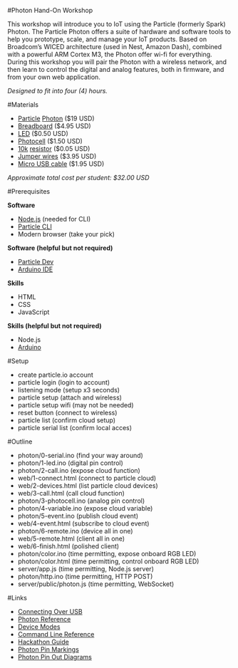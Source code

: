 #Photon Hand-On Workshop

This workshop will introduce you to IoT using the Particle (formerly Spark) Photon. The Particle Photon offers a suite of hardware and software tools to help you prototype, scale, and manage your IoT products. Based on Broadcom’s WICED architecture (used in Nest, Amazon Dash), combined with a powerful ARM Cortex M3, the Photon offer wi-fi for everything. During this workshop you will pair the Photon with a wireless network, and then learn to control the digital and analog features, both in firmware, and from your own web application.

*Designed to fit into four (4) hours.*

#Materials

- [Particle](http://particle.io) [Photon](https://store.particle.io/?product=particle-photon) ($19 USD)
- [Breadboard](https://www.sparkfun.com/products/9567) ($4.95 USD)
- [LED](https://www.sparkfun.com/products/11121) ($0.50 USD)
- [Photocell](https://www.sparkfun.com/products/9088) ($1.50 USD)
- [10k](http://www.dannyg.com/examples/res2/resistor.htm) [resistor](https://www.sparkfun.com/products/11508) ($0.05 USD)
- [Jumper wires](https://www.sparkfun.com/products/8431) ($3.95 USD)
- [Micro USB cable](https://www.sparkfun.com/products/13244) ($1.95 USD)

*Approximate total cost per student: $32.00 USD*

#Prerequisites

**Software**

- [Node.js](https://nodejs.org/en/) (needed for CLI)
- [Particle CLI](https://docs.particle.io/guide/tools-and-features/cli/)
- Modern browser (take your pick)

**Software (helpful but not required)**

- [Particle Dev](https://docs.particle.io/guide/tools-and-features/dev/)
- [Arduino IDE](https://www.arduino.cc/en/Main/Software)

**Skills**

- HTML
- CSS
- JavaScript

**Skills (helpful but not required)**

- Node.js
- [Arduino](http://arduino.cc)

#Setup

- create particle.io account
- particle login (login to account)
- listening mode (setup x3 seconds)
- particle setup (attach and wireless)
- particle setup wifi (may not be needed)
- reset button (connect to wireless)
- particle list (confirm cloud setup)
- particle serial list (confirm local acces)

#Outline

- photon/0-serial.ino (find your way around)
- photon/1-led.ino (digital pin control)
- photon/2-call.ino (expose cloud function)
- web/1-connect.html (connect to particle cloud)
- web/2-devices.html (list particle cloud devices)
- web/3-call.html (call cloud function)
- photon/3-photocell.ino (analog pin control)
- photon/4-variable.ino (expose cloud variable)
- photon/5-event.ino (publish cloud event)
- web/4-event.html (subscribe to cloud event)
- photon/6-remote.ino (device all in one)
- web/5-remote.html (client all in one)
- web/6-finish.html (polished client)
- photon/color.ino (time permitting, expose onboard RGB LED)
- photon/color.html (time permitting, control onboard RGB LED)
- server/app.js (time permitting, Node.js server)
- photon/http.ino (time permitting, HTTP POST)
- server/public/photon.js (time permitting, WebSocket)

#Links

- [Connecting Over USB](https://docs.particle.io/guide/getting-started/connect/photon/)
- [Photon Reference](https://docs.particle.io/reference/firmware/photon/)
- [Device Modes](https://docs.particle.io/guide/getting-started/modes/photon/)
- [Command Line Reference](https://docs.particle.io/reference/cli/)
- [Hackathon Guide](https://docs.particle.io/guide/tools-and-features/hackathon/)
- [Photon Pin Markings](https://docs.particle.io/datasheets/photon-datasheet/#pin-markings)
- [Photon Pin Out Diagrams](https://docs.particle.io/datasheets/photon-datasheet/#pin-out-diagrams)